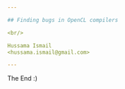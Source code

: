 ```yaml
---

## Finding bugs in OpenCL compilers

<br/> 

Hussama Ismail 
<hussama.ismail@gmail.com>

---
```


The End :)
